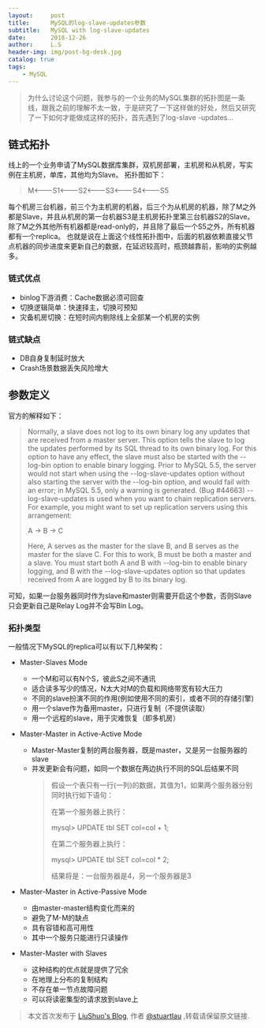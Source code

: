 ```yaml
---
layout:     post
title:      MySQL的log-slave-updates参数
subtitle:   MySQL with log-slave-updates 
date:       2018-12-26
author:     L.S
header-img: img/post-bg-desk.jpg
catalog: true
tags:
    - MySQL
---
```

> 为什么讨论这个问题，我参与的一个业务的MySQL集群的拓扑图是一条线，跟我之前的理解不太一致，于是研究了一下这样做的好处，然后又研究了一下如何才能做成这样的拓扑，首先遇到了log-slave
-updates...

## 链式拓扑
线上的一个业务申请了MySQL数据库集群，双机房部署，主机房和从机房，写实例在主机房，单库，其他均为Slave。
拓扑图如下：
> M<---S1<---S2<---S3<---S4<---S5

每个机房三台机器，前三个为主机房的机器，后三个为从机房的机器，除了M之外都是Slave，并且从机房的第一台机器S3是主机房拓扑里第三台机器S2的Slave。
除了M之外其他所有机器都是read-only的，并且除了最后一个S5之外，所有机器都有一个replica。
也就是说在上面这个线性拓扑图中，后面的机器依赖直接父节点机器的同步进度来更新自己的数据，在延迟较高时，瓶颈越靠前，影响的实例越多。

### 链式优点
- binlog下游消费：Cache数据必须可回查
- 切换逻辑简单：快速择主，切换可预知
- 灾备机房切换：在短时间内剔除线上全部某一个机房的实例

### 链式缺点
- DB自身复制延时放大
- Crash场景数据丢失风险增大

## 参数定义
官方的解释如下：
> Normally, a slave does not log to its own binary log any updates that are received from a 
master server. This option tells the slave to log the updates performed by its SQL thread to its 
own binary log. For this option to have any effect, the slave must also be started with the --log-bin option to enable binary logging. Prior to MySQL 5.5, the server would not start when using the --log-slave-updates option without also starting the server with the --log-bin option, and would fail with an error; in MySQL 5.5, only a warning is generated. (Bug #44663) --log-slave-updates is used when you want to chain replication servers. For example, you might want to set up replication servers using this arrangement:
>  
>  A -> B -> C
>  
>  Here, A serves as the master for the slave B, and B serves as the master for the slave C. For 
this to work, B must be both a master and a slave. You must start both A and B with --log-bin to enable binary logging, and B with the --log-slave-updates option so that updates received from A are logged by B to its binary log.

可知，如果一台服务器同时作为slave和master则需要开启这个参数，否则Slave只会更新自己是Relay Log并不会写Bin Log。

### 拓扑类型
一般情况下MySQL的replica可以有以下几种架构：
- Master-Slaves Mode
    - 一个M和可以有N个S，彼此S之间不通讯
    - 适合读多写少的情况，N太大对M的负载和网络带宽有较大压力   
    - 不同的slave扮演不同的作用(例如使用不同的索引，或者不同的存储引擎)
    - 用一个slave作为备用master，只进行复制（不提供读取）
    - 用一个远程的slave，用于灾难恢复（即多机房）

- Master-Master in Active-Active Mode
    - Master-Master复制的两台服务器，既是master，又是另一台服务器的slave
    - 并发更新会有问题，如同一个数据在两边执行不同的SQL后结果不同
        > 假设一个表只有一行(一列)的数据，其值为1，如果两个服务器分别同时执行如下语句：
        >
        > 在第一个服务器上执行：
        >
        >  mysql> UPDATE tbl SET col=col + 1;
        >
        >  在第二个服务器上执行：
        >
        >  mysql> UPDATE tbl SET col=col * 2;
        >
        >  结果将是：一台服务器是4，另一个服务器是3
- Master-Master in Active-Passive Mode
    - 由master-master结构变化而来的
    - 避免了M-M的缺点
    - 具有容错和高可用性
    - 其中一个服务只能进行只读操作

- Master-Master with Slaves
    - 这种结构的优点就是提供了冗余
    - 在地理上分布的复制结构
    - 不存在单一节点故障问题
    - 可以将读密集型的请求放到slave上

> 本文首次发布于 [LiuShuo's Blog](https://liushuo.me), 作者 [@stuartlau](http://github.com/stuartlau) ,转载请保留原文链接.
